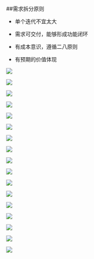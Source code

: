 ##需求拆分原则

- 单个迭代不宜太大

- 需求可交付，能够形成功能闭环

- 有成本意识，遵循二八原则

- 有预期的价值体现

![](/assets/360截图20171027112642677.jpg)

![](/assets/360截图20171027112817916.jpg)

![](/assets/360截图20171027113058123.jpg)

![](/assets/360截图20171027113217354.jpg)

![](/assets/360截图20171027113430258.jpg)

![](/assets/360截图20171027113719513.jpg)

![](/assets/360截图20171027113848049.jpg)

![](/assets/360截图20171027114005373.jpg)

![](/assets/360截图20171027114046561.jpg)

![](/assets/360截图20171027114115846.jpg)

![](/assets/360截图20171027114156134.jpg)

![](/assets/360截图20171027114221222.jpg)

![](/assets/360截图20171027114426517.jpg)

![](/assets/360截图20171027114514109.jpg)

![](/assets/360截图20171027114523717.jpg)

![](/assets/360截图20171027115101572.jpg)

![](/assets/360截图20171027115213458.jpg)




